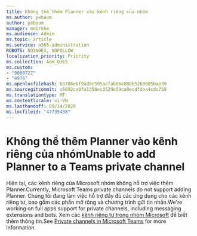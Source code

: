 ```yaml
---
title: Không thể thêm Planner vào kênh riêng của nhóm
ms.author: pebaum
author: pebaum
manager: mnirkhe
ms.audience: Admin
ms.topic: article
ms.service: o365-administration
ROBOTS: NOINDEX, NOFOLLOW
localization_priority: Priority
ms.collection: Adm_O365
ms.custom:
- "9000727"
- "4976"
ms.openlocfilehash: 63786ebf9ad8c595acfab86e08bb52b0605bae39
ms.sourcegitcommit: c6692ce0fa1358ec3529e59ca0ecdfdea4cdc759
ms.translationtype: MT
ms.contentlocale: vi-VN
ms.lasthandoff: 09/14/2020
ms.locfileid: "47735438"
---
```

# <a name="unable-to-add-planner-to-a-teams-private-channel"></a><span data-ttu-id="aea03-102">Không thể thêm Planner vào kênh riêng của nhóm</span><span class="sxs-lookup"><span data-stu-id="aea03-102">Unable to add Planner to a Teams private channel</span></span>

<span data-ttu-id="aea03-103">Hiện tại, các kênh riêng của Microsoft nhóm không hỗ trợ việc thêm Planner.</span><span class="sxs-lookup"><span data-stu-id="aea03-103">Currently, Microsoft Teams private channels do not support adding Planner.</span></span>  <span data-ttu-id="aea03-104">Chúng tôi đang làm việc hỗ trợ đầy đủ các ứng dụng cho các kênh riêng tư, bao gồm các phần mở rộng và chương trình gửi tin nhắn.</span><span class="sxs-lookup"><span data-stu-id="aea03-104">We're working on full apps support for private channels, including messaging extensions and bots.</span></span> <span data-ttu-id="aea03-105">Xem các [kênh riêng tư trong nhóm Microsoft](https://docs.microsoft.com/microsoftteams/private-channels#what-you-need-to-know-about-private-channels) để biết thêm thông tin.</span><span class="sxs-lookup"><span data-stu-id="aea03-105">See [Private channels in Microsoft Teams](https://docs.microsoft.com/microsoftteams/private-channels#what-you-need-to-know-about-private-channels) for more information.</span></span>
